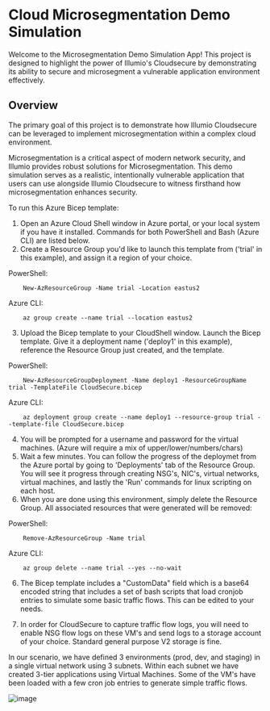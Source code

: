 # Cloud Microsegmentation Demo Simulation

Welcome to the Microsegmentation Demo Simulation App! This project is designed to highlight the power of Illumio's Cloudsecure by demonstrating its ability to secure and microsegment a vulnerable application environment effectively.

## Overview

The primary goal of this project is to demonstrate how Illumio Cloudsecure can be leveraged to implement microsegmentation within a complex cloud environment.

Microsegmentation is a critical aspect of modern network security, and Illumio provides robust solutions for Microsegmentation. This demo simulation serves as a realistic, intentionally vulnerable application that users can use alongside Illumio Cloudsecure to witness firsthand how microsegmentation enhances security.

To run this Azure Bicep template:

1. Open an Azure Cloud Shell window in Azure portal, or your local system if you have it installed. Commands for both PowerShell and Bash (Azure CLI) are listed below.
2. Create a Resource Group you'd like to launch this template from ('trial' in this example), and assign it a region of your choice.

PowerShell:

		New-AzResourceGroup -Name trial -Location eastus2

Azure CLI:

		az group create --name trial --location eastus2

3. Upload the Bicep template to your CloudShell window. Launch the Bicep template. Give it a deployment name ('deploy1' in this example), reference the Resource Group just created, and the template.

PowerShell:

		New-AzResourceGroupDeployment -Name deploy1 -ResourceGroupName trial -TemplateFile CloudSecure.bicep

Azure CLI:

		az deployment group create --name deploy1 --resource-group trial --template-file CloudSecure.bicep

4. You will be prompted for a username and password for the virtual machines. (Azure will require a mix of upper/lower/numbers/chars)
5. Wait a few minutes. You can follow the progress of the deploymet from the Azure portal by going to 'Deployments' tab of the Resource Group. You will see it progress through creating NSG's, NIC's, virtual networks, virtual machines, and lastly the 'Run' commands for linux scripting on each host.
6. When you are done using this environment, simply delete the Resource Group. All associated resources that were generated will be removed:

PowerShell:

		Remove-AzResourceGroup -Name trial

Azure CLI:

		az group delete --name trial --yes --no-wait

6. The Bicep template includes a "CustomData" field which is a base64 encoded string that includes a set of bash scripts that load cronjob entries to simulate some basic traffic flows. This can be edited to your needs.

7. In order for CloudSecure to capture traffic flow logs, you will need to enable NSG flow logs on these VM's and send logs to a storage account of your choice. Standard general purpose V2 storage is fine.

In our scenario, we have defined 3 environments (prod, dev, and staging) in a single virtual network using 3 subnets. Within each subnet we have created 3-tier applications using Virtual Machines. Some of the VM's have been loaded with a few cron job entries to generate simple traffic flows.

![image](https://github.com/stauffer-jeff/CloudSecure-Azure-Demo-Template/assets/155683658/49549934-9798-4d3d-9eff-1801449c39f2)

